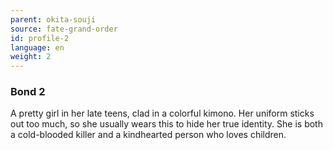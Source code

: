 ```yaml
---
parent: okita-souji
source: fate-grand-order
id: profile-2
language: en
weight: 2
---
```


### Bond 2

A pretty girl in her late teens, clad in a colorful kimono.
Her uniform sticks out too much, so she usually wears this to hide her true identity.
She is both a cold-blooded killer and a kindhearted person who loves children.
